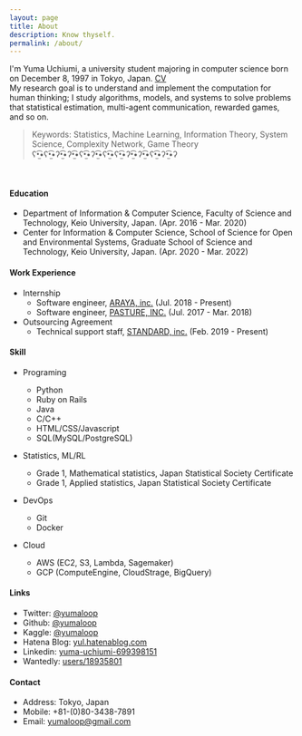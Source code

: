 ```yaml
---
layout: page
title: About
description: Know thyself.
permalink: /about/
---
```


I'm Yuma Uchiumi, a university student majoring in computer science 
born on December 8, 1997 in Tokyo, Japan.  [CV](https://github.com/yumaloop/yumaloop.github.io/blob/master/assets/pdf/CV201906.pdf)<br>
My research goal is to understand and implement the computation for human thinking; 
I study algorithms, models, and systems to solve problems that statistical estimation, multi-agent communication, rewarded games, and so on.

> Keywords: Statistics, Machine Learning, Information Theory, System Science, Complexity Network, Game Theory<br>
> ʕ•̫͡•ʕ•̫͡•ʔ•̫͡•ʔ•̫͡•ʕ•̫͡•ʔ•̫͡•ʕ•̫͡•ʕ•̫͡•ʔ•̫͡•ʔ•̫͡•ʕ•̫͡•ʔ•̫͡•ʔ

<br>

#### Education

* Department of Information & Computer Science, Faculty of Science and Technology, Keio University, Japan. (Apr. 2016 - Mar. 2020)
* Center for Information & Computer Science, School of Science for Open and Environmental Systems, Graduate School of Science and Technology, Keio University, Japan. (Apr. 2020 - Mar. 2022)

#### Work Experience

* Internship
   * Software engineer, [ARAYA, inc.](https://www.araya.org) (Jul. 2018 - Present)
   * Software engineer, [PASTURE, INC.](https://corp.pasture.biz/) (Jul. 2017 - Mar. 2018)
* Outsourcing Agreement
   * Technical support staff, [STANDARD, inc.](https://standard2017.com/) (Feb. 2019 - Present)

#### Skill

* Programing
   * Python
   * Ruby on Rails
   * Java
   * C/C++
   * HTML/CSS/Javascript
   * SQL(MySQL/PostgreSQL)

* Statistics, ML/RL
   * Grade 1, Mathematical statistics, Japan Statistical Society Certificate
   * Grade 1, Applied statistics, Japan Statistical Society Certificate

* DevOps
   * Git
   * Docker

* Cloud
   * AWS (EC2, S3, Lambda, Sagemaker)
   * GCP (ComputeEngine, CloudStrage, BigQuery) 

#### Links

* Twitter: [@yumaloop](https://twitter.com/yumaloop)
* Github: [@yumaloop](https://github.com/yumaloop)
* Kaggle: [@yumaloop](https://www.kaggle.com/yumaloop)
* Hatena Blog: [yul.hatenablog.com](https://yul.hatenablog.com/archive)
* Linkedin: [yuma-uchiumi-699398151](https://www.linkedin.com/in/yuma-uchiumi-699398151/)
* Wantedly: [users/18935801](https://www.wantedly.com/users/18935801)

#### Contact

* Address: Tokyo, Japan
* Mobile: +81-(0)80-3438-7891
* Email: yumaloop@gmail.com
